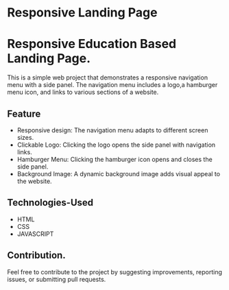 # Responsive Landing Page 
# Responsive Education Based Landing Page.
This is a simple web project that demonstrates a responsive navigation menu with a side panel. The navigation menu includes a logo,a hamburger menu icon, and links to various sections of a website.

## Feature
* Responsive design: The navigation menu adapts to different screen sizes.
* Clickable Logo: Clicking the logo opens the side panel with navigation links.
* Hamburger Menu: Clicking the hamburger icon opens and closes the side panel.
* Background Image: A dynamic background image adds visual appeal to the website.


## Technologies-Used
* HTML
* CSS
* JAVASCRIPT
  
## Contribution.

Feel free to contribute to the project by suggesting improvements, reporting issues, or submitting pull requests.
 
